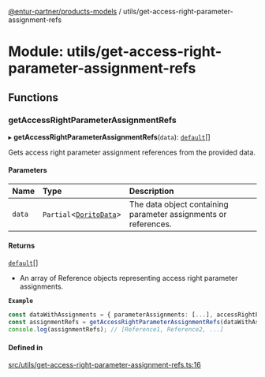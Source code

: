 [@entur-partner/products-models](../README.md) / utils/get-access-right-parameter-assignment-refs

# Module: utils/get-access-right-parameter-assignment-refs

## Functions

### getAccessRightParameterAssignmentRefs

▸ **getAccessRightParameterAssignmentRefs**(`data`): [`default`](../classes/models_Reference.default.md)[]

Gets access right parameter assignment references from the provided data.

#### Parameters

| Name | Type | Description |
| :------ | :------ | :------ |
| `data` | `Partial`\<[`DoritoData`](../interfaces/types_interfaces.DoritoData.md)\> | The data object containing parameter assignments or references. |

#### Returns

[`default`](../classes/models_Reference.default.md)[]

- An array of Reference objects representing access right parameter assignments.

**`Example`**

```ts
const dataWithAssignments = { parameterAssignments: [...], accessRightParameterAssignments: [...] };
const assignmentRefs = getAccessRightParameterAssignmentRefs(dataWithAssignments);
console.log(assignmentRefs); // [Reference1, Reference2, ...]
```

#### Defined in

[src/utils/get-access-right-parameter-assignment-refs.ts:16](https://github.com/entur/products-models/blob/main/src/utils/get-access-right-parameter-assignment-refs.ts#L16)
